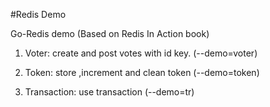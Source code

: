 #Redis Demo

Go-Redis demo (Based on Redis In Action book)

1. Voter: create and post votes with id key. (--demo=voter)

2. Token: store ,increment and clean token (--demo=token)

3. Transaction: use transaction (--demo=tr)
